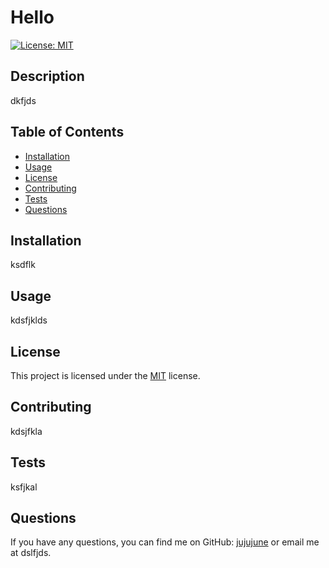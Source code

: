 
# Hello

[![License: MIT](https://img.shields.io/badge/License-MIT-yellow.svg)](https://opensource.org/licenses/MIT)

## Description
dkfjds

## Table of Contents
- [Installation](#installation)
- [Usage](#usage)
- [License](#license)
- [Contributing](#contributing)
- [Tests](#tests)
- [Questions](#questions)

## Installation
ksdflk

## Usage
kdsfjklds

## License
This project is licensed under the [MIT](https://opensource.org/licenses/MIT) license.

## Contributing
kdsjfkla

## Tests
ksfjkal

## Questions
If you have any questions, you can find me on GitHub: [jujujune](https://github.com/jujujune) or email me at dslfjds.
    